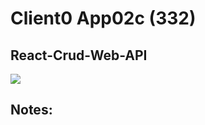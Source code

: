 # Client0 App02c  (332)  
## React-Crud-Web-API  
  
<img src="Apps/images/et0332-client0-app02c.md_screen1.png" class="img4"><br>
  
## Notes:  
  
